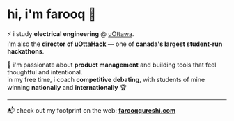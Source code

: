 # hi, i'm farooq 👋

⚡ i study **electrical engineering** @ [uOttawa](https://www.uottawa.ca/faculty-engineering/school-electrical-engineering-computer-science).  
i'm also the **director of [uOttaHack](https://uottahack.ca)** — one of **canada's largest student-run hackathons**.

🚀 i'm passionate about **product management** and building tools that feel thoughtful and intentional.  
in my free time, i coach **competitive debating**, with students of mine winning **nationally** and **internationally** 🏆

---

📬 check out my footprint on the web: [**farooqqureshi.com**](https://farooqqureshi.com)  

